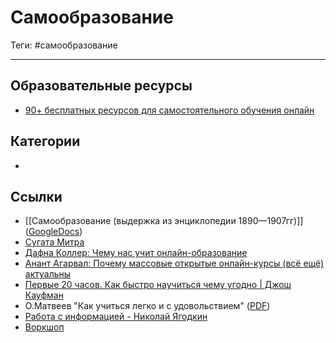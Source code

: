 # Самообразование

Теги: #самообразование
___

## Образовательные ресурсы

* [90+ бесплатных ресурсов для самостоятельного обучения онлайн](https://habr.com/ru/post/324638/)

## Категории

* 

## Ссылки

* [[Самообразование (выдержка из энциклопедии 1890—1907гг)]] ([GoogleDocs](https://docs.google.com/document/d/1Y_OliFrtVK07ctdlYf6nihHagank6kk4diQJb9RBRRk/edit?usp=sharing))
* [Сугата Митра](%D0%A1%D1%83%D0%B3%D0%B0%D1%82%D0%B0%20%D0%9C%D0%B8%D1%82%D1%80%D0%B0.md)
* [Дафна Коллер: Чему нас учит онлайн-образование](https://www.youtube.com/watch?v=U6FvJ6jMGHU)
* [Анант Агарвал: Почему массовые открытые онлайн-курсы (всё ещё) актуальны](https://www.youtube.com/watch?v=rYwTA5RA9eU)
* [Первые 20 часов. Как быстро научиться чему угодно | Джош Кауфман](https://www.youtube.com/watch?v=1Txzhg6T55c)
* О.Матвеев "Как учиться легко и с удовольствием" ([PDF](https://drive.google.com/file/d/1_qIk6OEDanjyd5hMzEJ7VCvPc0f0yoEC/view?usp=sharing))
* [Работа с информацией - Николай Ягодкин](https://youtu.be/d9S-nK0D6jI)
* [Воркшоп](https://seostayer.ru/vorkshop-chto-eto-takoe-prostymi-slovami/)
